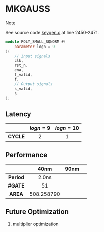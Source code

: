 # MKGAUSS

> [!NOTE]  
> See source code [keygen.c](/software/keygen.c#L2450) at line 2450-2471.


``` verilog
module POLY_SMALL_SQNORM #(
    parameter logn = 9
)( 
    // Input signals
    clk,
    rst_n,
    ena,
    f_valid,
    f,
    // Output signals
    s_valid,
    s
);
```

## Latency
|           | $logn=9$  | $logn=10$ |
|:---:      |:---:      |:---:      |
| **CYCLE** | 2         | 1         |

## Performance
|               | 40nm          | 90nm  |       |
|:---:          |:---:          |:---:  |:---:  |
| **Period**    | 2.0ns         |       |       |
| **#GATE**     | 51            |       |       |
| **AREA**      | 508.258790    |       |       |

## Future Optimization
1. multiplier optimization